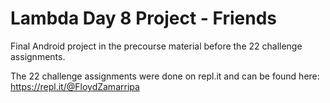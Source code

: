 # Lambda Day 8 Project - Friends
Final Android project in the precourse material before the 22 challenge assignments.

The 22 challenge assignments were done on repl.it and can be found here: https://repl.it/@FloydZamarripa
